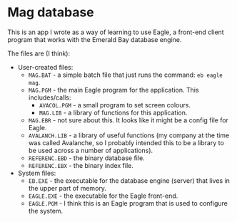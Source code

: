 # Mag database

This is an app I wrote as a way of learning to use Eagle, a front-end client program that works with the Emerald Bay database engine.

The files are (I think):

- User-created files:
  - `MAG.BAT` - a simple batch file that just runs the command: `eb eagle mag`.
  - `MAG.PGM` - the main Eagle program for the application. This includes/calls:
    - `AVACOL.PGM` - a small program to set screen colours.
    - `MAG.LIB` - a library of functions for this application.
  - `MAG.EBR` - not sure about this. It looks like it might be a config file for Eagle.
  - `AVALANCH.LIB` - a library of useful functions (my company at the time was called Avalanche, so I probably intended this to be a library to be used across a number of applications).
  - `REFERENC.EBD` - the binary database file.
  - `REFERENC.EBX` - the binary index file.
- System files:
  - `EB.EXE` - the executable for the database engine (server) that lives in the upper part of memory.
  - `EAGLE.EXE` - the executable for the Eagle front-end.
  - `EAGLE.PGM` - I think this is an Eagle program that is used to configure the system.
